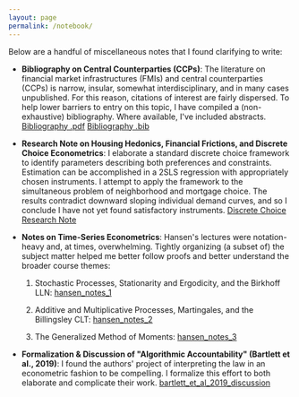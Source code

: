 ```yaml
---
layout: page
permalink: /notebook/
---
```


Below are a handful of miscellaneous notes that I found clarifying to write: 
- **Bibliography on Central Counterparties (CCPs)**: The literature on financial market infrastructures (FMIs) and central counterparties (CCPs) is narrow, insular, somewhat interdisciplinary, and in many cases unpublished. For this reason, citations of interest are fairly dispersed. To help lower barriers to entry on this topic, I have compiled a (non-exhaustive) bibliography. Where available, I've included abstracts.
    [Bibliography .pdf](heilbron_ccp-bibliography-250714.pdf)
    [Bibliography .bib](heilbron_ccp-bibliography-250714.bib)
 
- **Research Note on Housing Hedonics, Financial Frictions, and Discrete Choice Econometrics**: I elaborate a standard discrete choice framework to identify parameters describing both preferences and constraints. Estimation can be accomplished in a 2SLS regression with appropriately chosen instruments. I attempt to apply the framework to the simultaneous problem of neighborhood and mortgage choice. The results contradict downward sloping individual demand curves, and so I conclude I have not yet found satisfactory instruments.
[Discrete Choice Research Note](https://github.com/jheilbron/jheilbron.github.io/raw/master/downloads/heilbron_research-note_housing-frictions-discrete-choice.pdf)
 
- **Notes on Time-Series Econometrics**: Hansen's lectures were notation-heavy and, at times, overwhelming. Tightly organizing (a subset of) the subject matter helped me better follow proofs and better understand the broader course themes: 

    1. Stochastic Processes, Stationarity and Ergodicity, and the Birkhoff LLN: [hansen_notes_1](https://github.com/jheilbron/jheilbron.github.io/raw/master/downloads/heilbron_hansen_notes_1_lln.pdf)

    2. Additive and Multiplicative Processes, Martingales, and the Billingsley CLT: [hansen_notes_2](https://github.com/jheilbron/jheilbron.github.io/raw/master/downloads/heilbron_hansen_notes_2_clt.pdf) 

    3. The Generalized Method of Moments: [hansen_notes_3](https://github.com/jheilbron/jheilbron.github.io/raw/master/downloads/heilbron_hansen_notes_3_gmm.pdf)

- **Formalization & Discussion of "Algorithmic Accountability" (Bartlett et al., 2019)**: I found the authors' project of interpreting the law in an econometric fashion to be compelling. I formalize this effort to both elaborate and complicate their work. [bartlett_et_al_2019_discussion](https://github.com/jheilbron/jheilbron.github.io/raw/master/downloads/heilbron_bartlett_et_al_2019_discussion.pdf)
